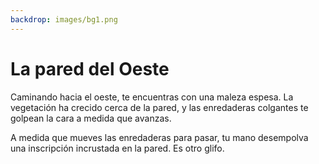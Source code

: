 ```yaml
---
backdrop: images/bg1.png
---
```


# La pared del Oeste

Caminando hacia el oeste, te encuentras con una maleza espesa. La vegetación ha crecido cerca de la pared, y las enredaderas colgantes te golpean la cara a medida que avanzas.

A medida que mueves las enredaderas para pasar, tu mano desempolva una inscripción incrustada en la pared. Es otro glifo.

<Item id="7" />

<Page url="6" instructions="Otro enigma. Tu guía te propporciona otra pista: '3: El Aprendizaje Automático puede ayudarte a predecir la prevalencia de este tipo de especies.'" action="Camina hacia el sur" condition="7" />
